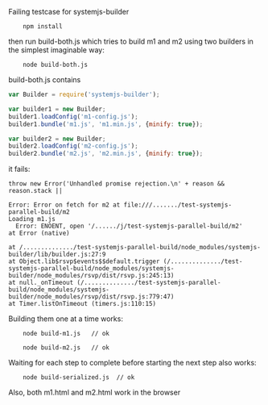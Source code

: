 
Failing testcase for systemjs-builder

        npm install
        
 then run build-both.js which tries to build m1 and m2 using two builders in the simplest imaginable way:
 
        node build-both.js
 
 build-both.js contains
 
 ```javascript
var Builder = require('systemjs-builder');

var builder1 = new Builder;
builder1.loadConfig('m1-config.js');
builder1.bundle('m1.js', 'm1.min.js', {minify: true});

var builder2 = new Builder;
builder2.loadConfig('m2-config.js');
builder2.bundle('m2.js', 'm2.min.js', {minify: true});

```
it fails:
         
    throw new Error('Unhandled promise rejection.\n' + reason && reason.stack ||
            
    Error: Error on fetch for m2 at file:///......./test-systemjs-parallel-build/m2
  	Loading m1.js
	  Error: ENOENT, open '/....../j/test-systemjs-parallel-build/m2'
    at Error (native)
	
    at /............../test-systemjs-parallel-build/node_modules/systemjs-builder/lib/builder.js:27:9
    at Object.lib$rsvp$events$$default.trigger (/............../test-systemjs-parallel-build/node_modules/systemjs-builder/node_modules/rsvp/dist/rsvp.js:245:13)
    at null._onTimeout (/............../test-systemjs-parallel-build/node_modules/systemjs-builder/node_modules/rsvp/dist/rsvp.js:779:47)
    at Timer.listOnTimeout (timers.js:110:15)
    

Building them one at a time works:           
         
        node build-m1.js   // ok
        
        node build-m2.js   // ok 
        
Waiting for each step to complete before starting the next step also works:
 
        node build-serialized.js  // ok
        
        
Also, both m1.html and m2.html work in the browser
    
